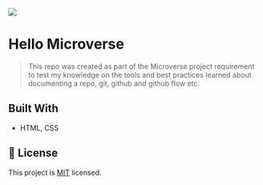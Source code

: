 ![](https://img.shields.io/badge/Microverse-blueviolet)

# Hello Microverse 

> This repo was created as part of the Microverse project requirement to test my knowledge on the tools and best practices learned about documenting a repo, git, github and github flow etc.


## Built With

- HTML, CSS 


## 📝 License

This project is [MIT](./MIT.md) licensed.

